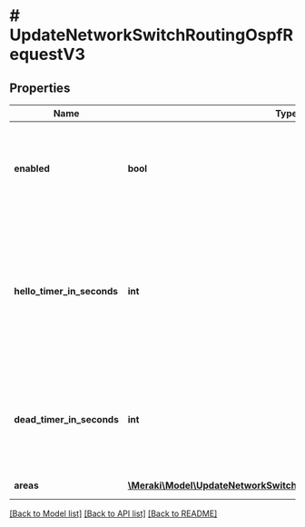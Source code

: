 # # UpdateNetworkSwitchRoutingOspfRequestV3

## Properties

Name | Type | Description | Notes
------------ | ------------- | ------------- | -------------
**enabled** | **bool** | Boolean value to enable or disable V3 OSPF routing. OSPF V3 routing is disabled by default. | [optional]
**hello_timer_in_seconds** | **int** | Time interval in seconds at which hello packet will be sent to OSPF neighbors to maintain connectivity. Value must be between 1 and 255. Default is 10 seconds. | [optional]
**dead_timer_in_seconds** | **int** | Time interval to determine when the peer will be declared inactive/dead. Value must be between 1 and 65535 | [optional]
**areas** | [**\Meraki\Model\UpdateNetworkSwitchRoutingOspfRequestAreasInner[]**](UpdateNetworkSwitchRoutingOspfRequestAreasInner.md) | OSPF v3 areas | [optional]

[[Back to Model list]](../../README.md#models) [[Back to API list]](../../README.md#endpoints) [[Back to README]](../../README.md)
